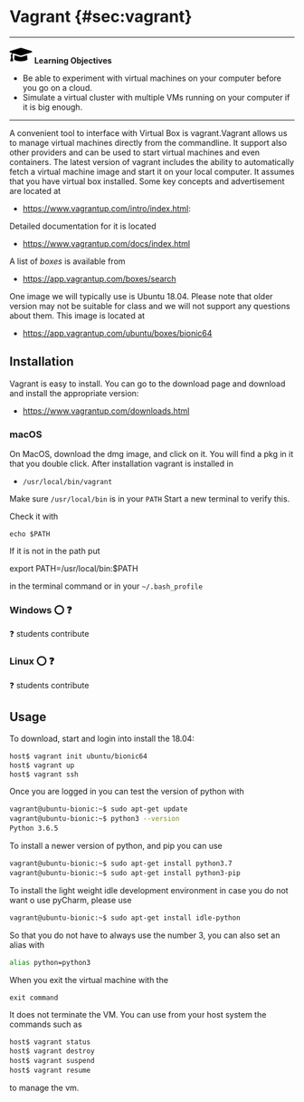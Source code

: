 # Vagrant {#sec:vagrant}

---

![](images/learning.png) **Learning Objectives**

* Be able to experiment with virtual machines on your computer before you go on a cloud.
* Simulate a virtual cluster with multiple VMs running on your computer if it is big enough.

---

A convenient tool to interface with Virtual Box is vagrant.Vagrant
allows us to manage virtual machines directly from the commandline. It
support also other providers and can be used to start virtual machines
and even containers. The latest version of vagrant includes the
ability to automatically fetch a virtual machine image and start it on
your local computer. It assumes that you have virtual box installed.
Some key concepts and advertisement are located at

* <https://www.vagrantup.com/intro/index.html>:

Detailed documentation for it is located

* <https://www.vagrantup.com/docs/index.html>


A list of *boxes* is available from 

* <https://app.vagrantup.com/boxes/search>

One image we will typically use is Ubuntu 18.04. Please note that
older version may not be suitable for class and we will not support
any questions about them. This image is located at

* <https://app.vagrantup.com/ubuntu/boxes/bionic64>

## Installation

Vagrant is easy to install. You can go to the download page and
download and install the appropriate version:

* <https://www.vagrantup.com/downloads.html>

### macOS

On MacOS, download the dmg image, and click on it. You will find a pkg
in it that you double click. After installation vagrant is installed in 

* `/usr/local/bin/vagrant`

Make sure `/usr/local/bin` is in your `PATH`
Start a new  terminal to verify this.

Check it with

```
echo $PATH
```

If it is not in the path put

export PATH=/usr/local/bin:$PATH

in the terminal command or in your `~/.bash_profile`

### Windows :o: :question: 

:question: students contribute

### Linux :o: :question: 

:question: students contribute

## Usage

To download, start and login into install the 18.04:

```
host$ vagrant init ubuntu/bionic64
host$ vagrant up
host$ vagrant ssh
```

Once you are logged in you can test the version of python with 

```bash
vagrant@ubuntu-bionic:~$ sudo apt-get update
vagrant@ubuntu-bionic:~$ python3 --version
Python 3.6.5
```

To install a newer version of python, and pip you can use

```bash
vagrant@ubuntu-bionic:~$ sudo apt-get install python3.7
vagrant@ubuntu-bionic:~$ sudo apt-get install python3-pip
```

To install the light weight idle development environment in case you do
not want o use pyCharm, please use 

```bash
vagrant@ubuntu-bionic:~$ sudo apt-get install idle-python
```

So that you do not have to always use the number 3, you can also set
an alias with

```bash
alias python=python3
```

When you exit the virtual machine with the

```
exit command
```

It does not terminate the VM. You can use from your host system the
commands such as 

```bash
host$ vagrant status
host$ vagrant destroy
host$ vagrant suspend
host$ vagrant resume
```

to manage the vm.
